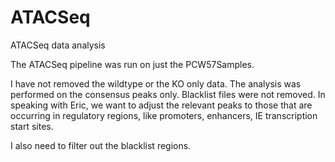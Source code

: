 # ATACSeq
ATACSeq data analysis

The ATACSeq pipeline was run on just the PCW57Samples.

I have not removed the wildtype or the KO only data. The analysis was performed on the consensus peaks only. Blacklist files were not removed. In speaking with Eric, we want to adjust the relevant peaks to those that are occurring in regulatory regions, like promoters, enhancers, IE transcription start sites. 

I also need to filter out the blacklist regions.

